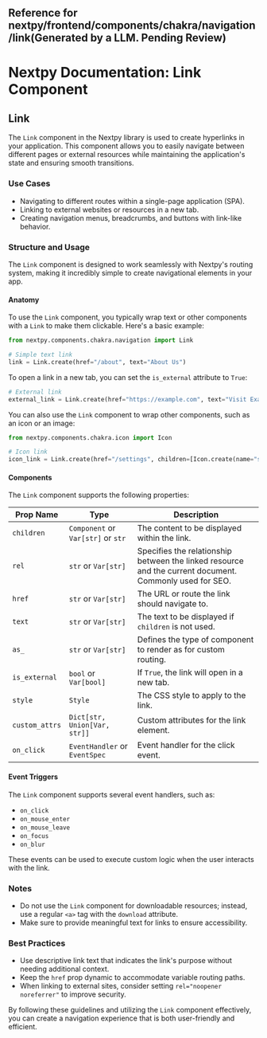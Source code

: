 ##  Reference for nextpy/frontend/components/chakra/navigation/link(Generated by a LLM. Pending Review)

# Nextpy Documentation: Link Component

## Link

The `Link` component in the Nextpy library is used to create hyperlinks in your application. This component allows you to easily navigate between different pages or external resources while maintaining the application's state and ensuring smooth transitions.

### Use Cases

- Navigating to different routes within a single-page application (SPA).
- Linking to external websites or resources in a new tab.
- Creating navigation menus, breadcrumbs, and buttons with link-like behavior.

### Structure and Usage

The `Link` component is designed to work seamlessly with Nextpy's routing system, making it incredibly simple to create navigational elements in your app.

#### Anatomy

To use the `Link` component, you typically wrap text or other components with a `Link` to make them clickable. Here's a basic example:

```python
from nextpy.components.chakra.navigation import Link

# Simple text link
link = Link.create(href="/about", text="About Us")
```

To open a link in a new tab, you can set the `is_external` attribute to `True`:

```python
# External link
external_link = Link.create(href="https://example.com", text="Visit Example.com", is_external=True)
```

You can also use the `Link` component to wrap other components, such as an icon or an image:

```python
from nextpy.components.chakra.icon import Icon

# Icon link
icon_link = Link.create(href="/settings", children=[Icon.create(name="settings")])
```

#### Components

The `Link` component supports the following properties:

| Prop Name      | Type                                       | Description                                                |
|----------------|--------------------------------------------|------------------------------------------------------------|
| `children`     | `Component` or `Var[str]` or `str`         | The content to be displayed within the link.               |
| `rel`          | `str` or `Var[str]`                        | Specifies the relationship between the linked resource and the current document. Commonly used for SEO. |
| `href`         | `str` or `Var[str]`                        | The URL or route the link should navigate to.              |
| `text`         | `str` or `Var[str]`                        | The text to be displayed if `children` is not used.        |
| `as_`          | `str` or `Var[str]`                        | Defines the type of component to render as for custom routing. |
| `is_external`  | `bool` or `Var[bool]`                      | If `True`, the link will open in a new tab.                |
| `style`        | `Style`                                    | The CSS style to apply to the link.                        |
| `custom_attrs` | `Dict[str, Union[Var, str]]`               | Custom attributes for the link element.                    |
| `on_click`     | `EventHandler` or `EventSpec`              | Event handler for the click event.                         |

#### Event Triggers

The `Link` component supports several event handlers, such as:

- `on_click`
- `on_mouse_enter`
- `on_mouse_leave`
- `on_focus`
- `on_blur`

These events can be used to execute custom logic when the user interacts with the link.

### Notes

- Do not use the `Link` component for downloadable resources; instead, use a regular `<a>` tag with the `download` attribute.
- Make sure to provide meaningful text for links to ensure accessibility.

### Best Practices

- Use descriptive link text that indicates the link's purpose without needing additional context.
- Keep the `href` prop dynamic to accommodate variable routing paths.
- When linking to external sites, consider setting `rel="noopener noreferrer"` to improve security.

By following these guidelines and utilizing the `Link` component effectively, you can create a navigation experience that is both user-friendly and efficient.